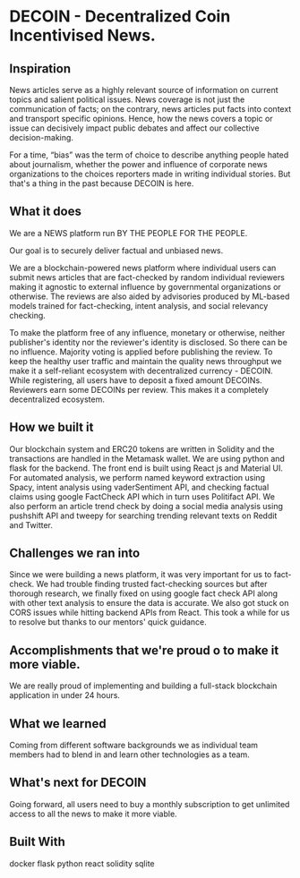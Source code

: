 # DECOIN - Decentralized Coin Incentivised News.
## Inspiration
News articles serve as a highly relevant source of information on current topics and salient political issues. News coverage is not just the communication of facts; on the contrary, news articles put facts into context and transport specific opinions. Hence, how the news covers a topic or issue can decisively impact public debates and affect our collective decision-making.

For a time, “bias” was the term of choice to describe anything people hated about journalism, whether the power and influence of corporate news organizations to the choices reporters made in writing individual stories. But that's a thing in the past because DECOIN is here.

## What it does
We are a NEWS platform run BY THE PEOPLE FOR THE PEOPLE.

Our goal is to securely deliver factual and unbiased news.

We are a blockchain-powered news platform where individual users can submit news articles that are fact-checked by random individual reviewers making it agnostic to external influence by governmental organizations or otherwise. The reviews are also aided by advisories produced by ML-based models trained for fact-checking, intent analysis, and social relevancy checking.

To make the platform free of any influence, monetary or otherwise, neither publisher's identity nor the reviewer's identity is disclosed. So there can be no influence. Majority voting is applied before publishing the review. To keep the healthy user traffic and maintain the quality news throughput we make it a self-reliant ecosystem with decentralized currency - DECOIN. While registering, all users have to deposit a fixed amount DECOINs. Reviewers earn some DECOINs per review. This makes it a completely decentralized ecosystem.

## How we built it
Our blockchain system and ERC20 tokens are written in Solidity and the transactions are handled in the Metamask wallet. We are using python and flask for the backend. The front end is built using React js and Material UI. For automated analysis, we perform named keyword extraction using Spacy, intent analysis using vaderSentiment API, and checking factual claims using google FactCheck API which in turn uses Politifact API. We also perform an article trend check by doing a social media analysis using pushshift API and tweepy for searching trending relevant texts on Reddit and Twitter.

## Challenges we ran into
Since we were building a news platform, it was very important for us to fact-check. We had trouble finding trusted fact-checking sources but after thorough research, we finally fixed on using google fact check API along with other text analysis to ensure the data is accurate. We also got stuck on CORS issues while hitting backend APIs from React. This took a while for us to resolve but thanks to our mentors' quick guidance.

## Accomplishments that we're proud o to make it more viable.
We are really proud of implementing and building a full-stack blockchain application in under 24 hours.

## What we learned
Coming from different software backgrounds we as individual team members had to blend in and learn other technologies as a team.

## What's next for DECOIN
Going forward, all users need to buy a monthly subscription to get unlimited access to all the news to make it more viable.

## Built With
docker
flask
python
react
solidity
sqlite

